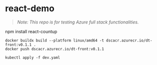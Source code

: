 # react-demo

> *Note: This repo is for testing Azure full stack functionalities.*


npm install react-countup


```shell
docker buildx build --platform linux/amd64 -t dscacr.azurecr.io/dt-front:v0.1.1 .
docker push dscacr.azurecr.io/dt-front:v0.1.1

kubectl apply -f dev.yaml
```